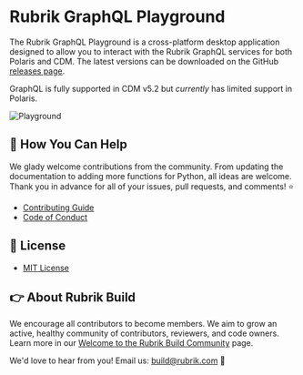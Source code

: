 # Rubrik GraphQL Playground

The Rubrik GraphQL Playground is a cross-platform desktop application designed to allow you to interact with the Rubrik GraphQL services for both Polaris and CDM. The latest versions can be downloaded on the GitHub [releases page](https://github.com/rubrikinc/graphql-playground/releases).

GraphQL is fully supported in CDM v5.2 but _currently_ has limited support in Polaris.

![Playground](https://user-images.githubusercontent.com/8610203/74205365-acdaf180-4c3c-11ea-883d-588535e4bdc5.png)

## :muscle: How You Can Help

We glady welcome contributions from the community. From updating the documentation to adding more functions for Python, all ideas are welcome. Thank you in advance for all of your issues, pull requests, and comments! :star:

* [Contributing Guide](CONTRIBUTING.md)
* [Code of Conduct](CODE_OF_CONDUCT.md)

## :pushpin: License

* [MIT License](LICENSE)

## :point_right: About Rubrik Build

We encourage all contributors to become members. We aim to grow an active, healthy community of contributors, reviewers, and code owners. Learn more in our [Welcome to the Rubrik Build Community](https://github.com/rubrikinc/welcome-to-rubrik-build) page.

We'd  love to hear from you! Email us: build@rubrik.com :love_letter:
